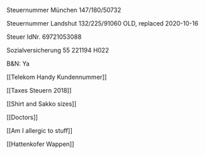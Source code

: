 Steuernummer München	147/180/50732

Steuernummer Landshut	132/225/91060	OLD, replaced 2020-10-16

Steuer IdNr.	69721053088

Sozialversicherung	55 221194 H022

B&N: Ya

[[Telekom Handy Kundennummer]]

[[Taxes Steuern 2018]]

[[Shirt and Sakko sizes]]

[[Doctors]]

[[Am I allergic to stuff]]

[[Hattenkofer Wappen]]